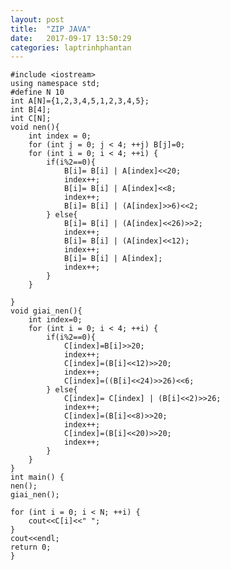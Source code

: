 ```yaml
---
layout: post
title:  "ZIP JAVA"
date:   2017-09-17 13:50:29
categories: laptrinhphantan
---
```


    #include <iostream>
    using namespace std;
    #define N 10
    int A[N]={1,2,3,4,5,1,2,3,4,5};
    int B[4];
    int C[N];
    void nen(){
        int index = 0;
        for (int j = 0; j < 4; ++j) B[j]=0;
        for (int i = 0; i < 4; ++i) {
            if(i%2==0){
                B[i]= B[i] | A[index]<<20;
                index++;
                B[i]= B[i] | A[index]<<8;
                index++;
                B[i]= B[i] | (A[index]>>6)<<2;
            } else{
                B[i]= B[i] | (A[index]<<26)>>2;
                index++;
                B[i]= B[i] | (A[index]<<12);
                index++;
                B[i]= B[i] | A[index];
                index++;
            }
        }
    
    }
    void giai_nen(){
        int index=0;
        for (int i = 0; i < 4; ++i) {
            if(i%2==0){
                C[index]=B[i]>>20;
                index++;
                C[index]=(B[i]<<12)>>20;
                index++;
                C[index]=((B[i]<<24)>>26)<<6;
            } else{
                C[index]= C[index] | (B[i]<<2)>>26;
                index++;
                C[index]=(B[i]<<8)>>20;
                index++;
                C[index]=(B[i]<<20)>>20;
                index++;
            }
        }
    }
    int main() {
    nen();
    giai_nen();

    for (int i = 0; i < N; ++i) {
        cout<<C[i]<<" ";
    }
    cout<<endl;
    return 0;
    }
    


